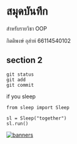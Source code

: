 


# สมุดบันทึก

สำหรับรายวิชา OOP

กิตติพงษ์ อุส่าห์ 66114540102

## section 2

```
git status
git add
git commit
```

if you sleep

```
from sleep import Sleep

sl = Sleep("together")
sl.run()
```

[![banners](https://github.com/axyratio/axyratio.github.io/assets/159877997/5e9cda05-f772-405b-9544-909b772fb8d4)](https://www.buymeacoffee.com/kittiphong92)
